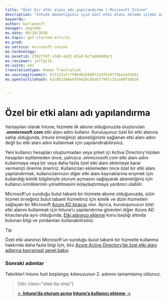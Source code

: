 ```yaml
---
title: "Özel bir etki alanı adı yapılandırma | Microsoft Intune"
description: "Intune aboneliğiniz için özel etki alanı ekleme işlemi açıklanır"
keywords: 
author: barlanmsft
manager: angrobe
ms.date: 08/29/2016
ms.topic: get-started-article
ms.prod: 
ms.service: microsoft-intune
ms.technology: 
ms.assetid: 2382f36f-13d8-4a32-81ad-6cfa604889c3
ms.reviewer: jeffgilb
ms.suite: ems
translationtype: Human Translation
ms.sourcegitcommit: bf2122afc7f86d81b9d072147b19f75be2a55b51
ms.openlocfilehash: 63c0b3340a6f69e20c85abf7947c25ce88f5d826


---
```



# Özel bir etki alanı adı yapılandırma

Varsayılan olarak Intune, hizmete ilk abone olduğunuzda oluşturulan **<domain>.onmicrosoft.com** etki alanı adını kullanır. Kuruluşunuz özel bir etki alanına sahip olduğunda, Intune örneğinizi aboneliğinizle sağlanan etki alanı adını değil bu etki alanı adını kullanmak için yapılandırabilirsiniz.

Yeni kullanıcı hesapları oluşturmadan veya şirket içi Active Directory'nizden hesapları eşitlemeden önce, yalnızca .onmicrosoft.com etki alanı adını kullanmaya veya bir veya daha fazla özel etki alanı eklemeye karar vermenizi önemle öneririz. Kullanıcıları eklemeden önce özel bir etki alanı yapılandırmak, kullanıcılarınızın diğer etki alanı kaynaklarına erişmek için kullandığı kimlik bilgileriyle oturum açmasını sağlayarak aboneliğiniz için kullanıcı kimliklerinin yönetilmesini kolaylaştırmaya yardımcı olabilir.

Microsoft'un sunduğu bulut tabanlı bir hizmete abone olduğunuzda, sizin hizmet örneğiniz bulut tabanlı hizmetiniz için kimlik ve dizin hizmetleri sağlayan bir Microsoft [Azure AD kiracısı](http://technet.microsoft.com/library/jj573650.aspx#BKMK_WhatIsAnAzureADTenant) olur. Ayrıca, kuruluşunuzun özel etki alanını kullanmak için Intune’u yapılandırma görevleri diğer Azure AD kiracılarıyla aynı olduğunda, [Etki alanınızı ekleme](https://azure.microsoft.com/documentation/articles/active-directory-add-domain/) konu başlığı altında bulunan bilgi ve yordamları kullanabilirsiniz.

> [!TIP]
> Özel etki alanınızı Microsoft'un sunduğu bulut tabanlı bir hizmetle kullanma hakkında daha fazla bilgi için, bkz [Azure Active Directory’de özel etki alanı adlarına kavramsal genel bakış](https://azure.microsoft.com/documentation/articles/active-directory-add-domain-concepts/).

### Sonraki adımlar
Tebrikler! *Intune hızlı başlangıç kılavuzunun* 2. adımını tamamlamış oldunuz.

>[!div class="step-by-step"]

>[&larr; **Intune’da oturum açma**](.\start-with-a-paid-subscription-to-microsoft-intune-step-1.md)     [**Intune’a kullanıcı ekleme** &rarr;](.\start-with-a-paid-subscription-to-microsoft-intune-step-3.md)  



<!--HONumber=Aug16_HO5-->


